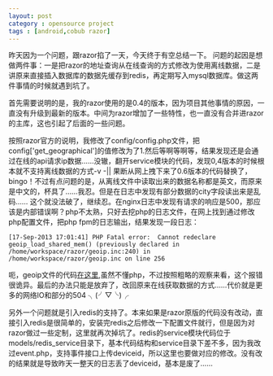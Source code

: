 ```yaml
---
layout: post
category : opensource project
tags : [android,cobub razor]
---
```

昨天因为一个问题，跟razor掐了一天，今天终于有空总结一下。
问题的起因是想做两件事：一是把razor的地址查询从在线查询的方式修改为使用离线数据，二是讲原来直接插入数据库的数据先缓存到redis，再定期写入mysql数据库。做这两件事情的时候就遇到坑了。

首先需要说明的是，我的razor使用的是0.4的版本，因为项目其他事情的原因，一直没有升级到最新的版本。中间为razor增加了一些特性，也一直没有合并进razor的主库，这也引起了后面的一些问题。

按照razor官方的说明，我修改了config/config.php文件，把config['get_geographical']的值修改为了1.然后等啊等啊等，结果发现还是会通过在线的api请求ip数据……没辙，翻开service模块的代码，发现0,4版本的时候根本就不支持离线数据的方式-v -|| 果断从网上拽下来了0.6版本的代码替换了，bingo！不过有点问题的是，从离线文件中读取出来的数据名称都是英文，而原来是中文的，杯具了……我忍。但是在日志中发现有部分数据的city字段读出来是乱码…… 这个就没法破了，继续忍。在nginx日志中发现有请求的响应是500，那应该是内部错误啊？php不太熟，只好去挖php的日志文件，在网上找到通过修改php配置文件，把php fpm的日志输出，结果发现一段日志：

	[17-Sep-2013 17:01:41] PHP Fatal error:  Cannot redeclare geoip_load_shared_mem() (previously declared in /home/workspace/razor/geoip.inc:240) in /home/workspace/razor/geoip.inc on line 256

呃，geoip文件的代码[在这里](https://github.com/cobub/razor/blob/master/web/geoip.inc),虽然不懂php，不过按照粗略的观察来看，这个报错很诡异。最后的办法只能是放弃了，改回原来在线获取数据的方式……代价就是更多的网络IO和部分的504 ╮(╯▽╰)╭

另外一个问题就是引入redis的支持了。本来如果是razor原版的代码没有改动，直接引入redis是很简单的，安装完redis之后修改一下配置文件就行，但是因为对razor做过一些定制，这里就再次掉坑了。redis的service模块代码位于models/redis_service目录下，基本代码结构和service目录下差不多，因为我改过event.php，支持事件接口上传deviceid，所以这里也要做对应的修改。没有改的结果就是导致昨天一整天的日志丢了deviceid，基本是废了……
